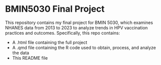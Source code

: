 # BMIN5030 Final Project

This repository contains my final project for BMIN 5030, which examines NHANES data from 2013 to 2023 to analyze trends in HPV vaccination practices and outcomes.  Specifically, this repo contains:

- A .html file containing the full project
- A .qmd file containing the R code used to obtain, process, and analyze the data
- This README file


